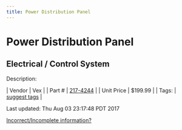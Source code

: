 ```yaml
---
title: Power Distribution Panel
---
```


# Power Distribution Panel
## Electrical / Control System
Description: 	 

| Vendor | Vex | 
| Part # | [217-4244](http://www.vexrobotics.com/217-4244.html) | 
| Unit Price | $199.99 | 
| Tags: | [suggest tags](https://docs.google.com/forms/d/e/1FAIpQLSeWyY8v3RgOty-MyWmh9U0iivNYN_molChYyS-0U-o-kOAv_g/viewform) | 

Last updated: Thu Aug 03 23:17:48 PDT 2017

 [Incorrect/Incomplete information?](https://docs.google.com/forms/d/e/1FAIpQLSeWyY8v3RgOty-MyWmh9U0iivNYN_molChYyS-0U-o-kOAv_g/viewform)